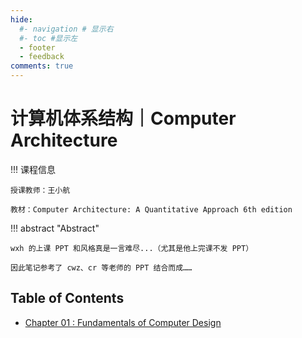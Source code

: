 ```yaml
---
hide:
  #- navigation # 显示右
  #- toc #显示左
  - footer
  - feedback
comments: true
--- 
```


# 计算机体系结构｜Computer Architecture

!!! 课程信息

	授课教师：王小航
	
	教材：Computer Architecture: A Quantitative Approach 6th edition

!!! abstract "Abstract"

	wxh 的上课 PPT 和风格真是一言难尽...（尤其是他上完课不发 PPT）
	
	因此笔记参考了 cwz、cr 等老师的 PPT 结合而成……

## Table of Contents

- [Chapter 01 : Fundamentals of Computer Design](Chapter%201/)
